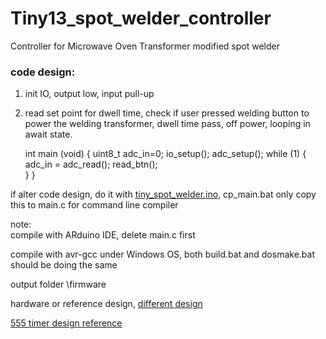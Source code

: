 # Tiny13_spot_welder_controller
Controller for Microwave Oven Transformer modified spot welder

### code design:  
1. init IO, output low, input pull-up  
2. read set point for dwell time, check if user pressed welding button to power the welding transformer, dwell time pass, off power, looping in await state.  


    int main (void)
    {
        uint8_t adc_in=0;
        io_setup();
        adc_setup();
        while (1) {
            adc_in = adc_read();
            read_btn();     
        }
    }





if alter code design, do it with [tiny_spot_welder.ino](tiny_spot_welder.ino), cp_main.bat only copy this to main.c for command line compiler  



note:  
compile with ARduino IDE, delete main.c first  

compile with avr-gcc under Windows OS, both build.bat and dosmake.bat should be doing the same  

output folder \firmware  


hardware or reference design,
[different design](https://xiaolaba.wordpress.com/2020/10/23/polish-%e5%a4%a7%e9%99%b8%e7%b2%be%e8%89%af%e5%92%8c%e7%a7%91%e6%8a%80-%e5%be%ae%e9%9b%bb%e8%85%a6%e9%ab%98%e9%a0%bb%e7%b2%be%e5%af%86%e7%84%8a%e6%8e%a5%e6%a9%9f-%e9%9a%a8%e6%a9%9f%e8%b7%b3%e9%9b%bb/)  

[555 timer design reference](http://www.kerrywong.com/2017/06/18/dual-purpose-spot-welder-with-pulse-duration-control/)  

